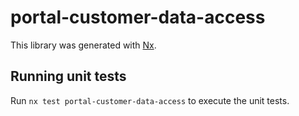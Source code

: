 # portal-customer-data-access

This library was generated with [Nx](https://nx.dev).

## Running unit tests

Run `nx test portal-customer-data-access` to execute the unit tests.
